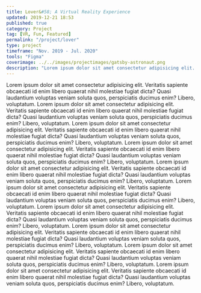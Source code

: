 ```yaml
---
title: Lover&#58; A Virtual Reality Experience
updated: 2019-12-21 18:53
published: true
category: Project
tag: [VR, Fun, Featured]
permalink: "/project/lover"
type: project
timeframe: "Nov. 2019 - Jul. 2020"
tools: "Figma"
coverimage: ../../images/projectimages/gatsby-astronaut.png
description: "Lorem ipsum dolor sit amet consectetur adipisicing elit. Veritatis sapiente obcaecati id enim libero quaerat nihil molestiae fugiat dicta? Quasi laudantium voluptas veniam soluta quos, perspiciatis ducimus enim? Libero, voluptatum."
---
```


Lorem ipsum dolor sit amet consectetur adipisicing elit. Veritatis sapiente obcaecati id enim libero quaerat nihil molestiae fugiat dicta? Quasi laudantium voluptas veniam soluta quos, perspiciatis ducimus enim? Libero, voluptatum.
Lorem ipsum dolor sit amet consectetur adipisicing elit. Veritatis sapiente obcaecati id enim libero quaerat nihil molestiae fugiat dicta? Quasi laudantium voluptas veniam soluta quos, perspiciatis ducimus enim? Libero, voluptatum.
Lorem ipsum dolor sit amet consectetur adipisicing elit. Veritatis sapiente obcaecati id enim libero quaerat nihil molestiae fugiat dicta? Quasi laudantium voluptas veniam soluta quos, perspiciatis ducimus enim? Libero, voluptatum.
Lorem ipsum dolor sit amet consectetur adipisicing elit. Veritatis sapiente obcaecati id enim libero quaerat nihil molestiae fugiat dicta? Quasi laudantium voluptas veniam soluta quos, perspiciatis ducimus enim? Libero, voluptatum.
Lorem ipsum dolor sit amet consectetur adipisicing elit. Veritatis sapiente obcaecati id enim libero quaerat nihil molestiae fugiat dicta? Quasi laudantium voluptas veniam soluta quos, perspiciatis ducimus enim? Libero, voluptatum.
Lorem ipsum dolor sit amet consectetur adipisicing elit. Veritatis sapiente obcaecati id enim libero quaerat nihil molestiae fugiat dicta? Quasi laudantium voluptas veniam soluta quos, perspiciatis ducimus enim? Libero, voluptatum.
Lorem ipsum dolor sit amet consectetur adipisicing elit. Veritatis sapiente obcaecati id enim libero quaerat nihil molestiae fugiat dicta? Quasi laudantium voluptas veniam soluta quos, perspiciatis ducimus enim? Libero, voluptatum.
Lorem ipsum dolor sit amet consectetur adipisicing elit. Veritatis sapiente obcaecati id enim libero quaerat nihil molestiae fugiat dicta? Quasi laudantium voluptas veniam soluta quos, perspiciatis ducimus enim? Libero, voluptatum.
Lorem ipsum dolor sit amet consectetur adipisicing elit. Veritatis sapiente obcaecati id enim libero quaerat nihil molestiae fugiat dicta? Quasi laudantium voluptas veniam soluta quos, perspiciatis ducimus enim? Libero, voluptatum.
Lorem ipsum dolor sit amet consectetur adipisicing elit. Veritatis sapiente obcaecati id enim libero quaerat nihil molestiae fugiat dicta? Quasi laudantium voluptas veniam soluta quos, perspiciatis ducimus enim? Libero, voluptatum.